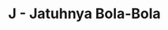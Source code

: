 ---
contest: COMPFEST
year: 2021
round: Final
problem: J
title: J - Jatuhnya Bola-Bola
pdf: /contests/COMPFEST/2021/final/J - Jatuhnya Bola-Bola.pdf
---